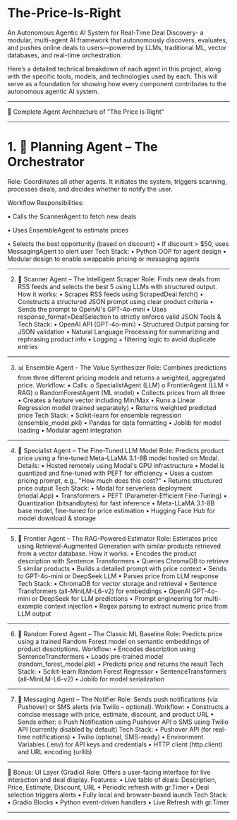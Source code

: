 # The-Price-Is-Right
An Autonomous Agentic AI System for Real-Time Deal Discovery- a modular, multi-agent AI framework that autonomously discovers, evaluates, and pushes online deals to users—powered by LLMs, traditional ML, vector databases, and real-time orchestration. 

Here’s a detailed technical breakdown of each agent in this project, along with the specific tools, models, and technologies used by each. This will serve as a foundation for showing how every component contributes to the autonomous agentic AI system.
________________________________________
🧠 Complete Agent Architecture of "The Price Is Right"
________________________________________
# 1. 🧭 Planning Agent – The Orchestrator

Role:
Coordinates all other agents. It initiates the system, triggers scanning, processes deals, and decides whether to notify the user.

Workflow Responsibilities:

•	Calls the ScannerAgent to fetch new deals

•	Uses EnsembleAgent to estimate prices

•	Selects the best opportunity (based on discount)
•	If discount > $50, uses MessagingAgent to alert user
Tech Stack:
•	Python OOP for agent design
•	Modular design to enable swappable pricing or messaging agents
________________________________________
2. 🔎 Scanner Agent – The Intelligent Scraper
Role:
Finds new deals from RSS feeds and selects the best 5 using LLMs with structured output.
How it works:
•	Scrapes RSS feeds using ScrapedDeal.fetch()
•	Constructs a structured JSON prompt using clear product criteria
•	Sends the prompt to OpenAI's GPT-4o-mini
•	Uses response_format=DealSelection to strictly enforce valid JSON
Tools & Tech Stack:
•	OpenAI API (GPT-4o-mini)
•	Structured Output parsing for JSON validation
•	Natural Language Processing for summarizing and rephrasing product info
•	Logging + filtering logic to avoid duplicate entries
________________________________________
3. 📊 Ensemble Agent – The Value Synthesizer
Role:
Combines predictions from three different pricing models and returns a weighted, aggregated price.
Workflow:
•	Calls:
o	SpecialistAgent (LLM)
o	FrontierAgent (LLM + RAG)
o	RandomForestAgent (ML model)
•	Collects prices from all three
•	Creates a feature vector including Min/Max
•	Runs a Linear Regression model (trained separately)
•	Returns weighted predicted price
Tech Stack:
•	Scikit-learn for ensemble regression (ensemble_model.pkl)
•	Pandas for data formatting
•	Joblib for model loading
•	Modular agent integration
________________________________________
4. 🔬 Specialist Agent – The Fine-Tuned LLM Model
Role:
Predicts product price using a fine-tuned Meta-LLaMA 3.1-8B model hosted on Modal.
Details:
•	Hosted remotely using Modal's GPU infrastructure
•	Model is quantized and fine-tuned with PEFT for efficiency
•	Uses a custom pricing prompt, e.g., "How much does this cost?"
•	Returns structured price output
Tech Stack:
•	Modal for serverless deployment (modal.App)
•	Transformers + PEFT (Parameter-Efficient Fine-Tuning)
•	Quantization (bitsandbytes) for fast inference
•	Meta-LLaMA 3.1-8B base model, fine-tuned for price estimation
•	Hugging Face Hub for model download & storage
________________________________________
5. 🧠 Frontier Agent – The RAG-Powered Estimator
Role:
Estimates price using Retrieval-Augmented Generation with similar products retrieved from a vector database.
How it works:
•	Encodes the product description with Sentence Transformers
•	Queries ChromaDB to retrieve 5 similar products
•	Builds a detailed prompt with price context
•	Sends to GPT-4o-mini or DeepSeek LLM
•	Parses price from LLM response
Tech Stack:
•	ChromaDB for vector storage and retrieval
•	Sentence Transformers (all-MiniLM-L6-v2) for embeddings
•	OpenAI GPT-4o-mini or DeepSeek for LLM predictions
•	Prompt engineering for multi-example context injection
•	Regex parsing to extract numeric price from LLM output
________________________________________
6. 🌲 Random Forest Agent – The Classic ML Baseline
Role:
Predicts price using a trained Random Forest model on semantic embeddings of product descriptions.
Workflow:
•	Encodes description using SentenceTransformers
•	Loads pre-trained model (random_forest_model.pkl)
•	Predicts price and returns the result
Tech Stack:
•	Scikit-learn Random Forest Regressor
•	SentenceTransformers (all-MiniLM-L6-v2)
•	Joblib for model serialization
________________________________________
7. 📢 Messaging Agent – The Notifier
Role:
Sends push notifications (via Pushover) or SMS alerts (via Twilio – optional).
Workflow:
•	Constructs a concise message with price, estimate, discount, and product URL
•	Sends either:
o	Push Notification using Pushover API
o	SMS using Twilio API (currently disabled by default)
Tech Stack:
•	Pushover API (for real-time notifications)
•	Twilio (optional, SMS-ready)
•	Environment Variables (.env) for API keys and credentials
•	HTTP client (http.client) and URL encoding (urllib)
________________________________________
🧩 Bonus: UI Layer (Gradio)
Role:
Offers a user-facing interface for live interaction and deal display.
Features:
•	Live table of deals: Description, Price, Estimate, Discount, URL
•	Periodic refresh with gr.Timer
•	Deal selection triggers alerts
•	Fully local and browser-based launch
Tech Stack:
•	Gradio Blocks
•	Python event-driven handlers
•	Live Refresh with gr.Timer
________________________________________


